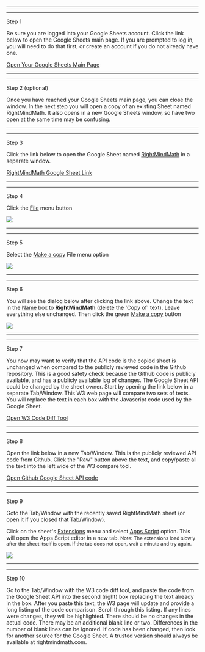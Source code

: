 <hr><hr>
<div class="step">Step 1</div>
<p>Be sure you are logged into your Google Sheets account. Click the link below to open the Google Sheets main page. If you are prompted to log in, you will need to do that first, or create an account if you do not already have one.</p>
<p><a target="_blank" href="https://docs.google.com/spreadsheets">Open Your Google Sheets Main Page</a></p>

<hr><hr>
<div class="step">Step 2 (optional)</div>
<p>Once you have reached your Google Sheets main page, you can close the window. In the next step you will open a copy of an existing Sheet named RightMindMath. It also opens in a new Google Sheets window, so have two open at the same time may be confusing.</p>

<hr><hr>
<div class="step">Step 3</div>
<p>Click the link below to open the Google Sheet named <u>RightMindMath</u> in a separate window.</p>
<p><a target="_blank" href="https://docs.google.com/spreadsheets/d/19njvzY6HNsjJ8juFMxCmaQrhc3dAvWqaqRJn1sm8-Gs/edit?usp=sharing">RightMindMath Google Sheet Link</a></p>

<hr><hr>
<div class="step">Step 4</div>
<p>Click the <u>File</u> menu button</p>
<p><img src="https://rightmindmath.com/html_sync/images/img_en_us/01_01a_click_file.jpg"  class="img_responsive"></p>

<hr><hr>
<div class="step">Step 5</div>
<p>Select the <u>Make a copy</u> File menu option</p>
<p><img src="https://rightmindmath.com/html_sync/images/img_en_us/01_02a_click_make_copy.jpg" class="img_responsive"></p>

<hr><hr>
<div class="step">Step 6</div>
<p>You will see the dialog below after clicking the link above. Change the text in the <u>Name</u> box to <b>RightMindMath</b> (delete the &#039;Copy of&#039; text). Leave everything else unchanged. Then click the green <u>Make a copy</u> button</p>
<p><img src="https://rightmindmath.com/html_sync/images/img_en_us/01_03a_copy_rmm_dialog.jpg" class="img_responsive"></p>


<hr><hr>
<div class="step">Step 7</div>
<p>You now may want to verify that the API code is the copied sheet is unchanged when compared to the publicly reviewed code in the Github repository. This is a good safety check because the Github code is publicly available, and has a publicly available log of changes. The Google Sheet API could be changed by the sheet owner. Start by opening the link below in a separate Tab/Window. This W3 web page will compare two sets of texts. You will replace the text in each box with the Javascript code used by the Google Sheet.</p>
<p><a target="_blank" href="https://www.w3docs.com/tools/code-diff/">Open W3 Code Diff Tool</a></p>

<hr><hr>
<div class="step">Step 8</div>
<p>Open the link below in a new Tab/Window. This is the publicly reviewed API code from Github. Click the "Raw" button above the text, and copy/paste all the text into the left wide of the W3 compare tool.</p>
<p><a target="_blank" href="https://github.com/needMoreCoffeeNow/RightMindMath/blob/main/Google_Sheet_API/GSHEET_sync.js">Open Github Google Sheet API code</a></p>

<hr><hr>
<div class="step">Step 9</div>
<p>Goto the Tab/Window with the recently saved RightMindMath sheet (or open it if you closed that Tab/Window).</p>
<p>Click on the sheet&#039;s <u>Extensions</u> menu and select <u>Apps Script</u> option. This will open the Apps Script editor in a new tab.<span style="font-size:90%;"> Note: The extensions load slowly after the sheet itself is open.  If the tab does not open, wait a minute and try again.</span></p>
<p><img src="https://rightmindmath.com/html_sync/images/img_en_us/01_04_copy_api_code.jpg"  class="img_responsive"></p></p>


<hr><hr>
<div class="step">Step 10</div>
<p>Go to the Tab/Window with the W3 code diff tool, and paste the code from the Google Sheet API into the second (right) box replacing the text already in the box. After you paste this text, the W3 page will update and provide a long listing of the code comparison. Scroll through this listing. If any lines were changes, they will be highlighted. There should be no changes in the actual code. There may be an additional blank line or two. Differences in the number of blank lines can be ignored. If code has been changed, then look for another source for the Google Sheet. A trusted version should always be available at rightmindmath.com.</p>

